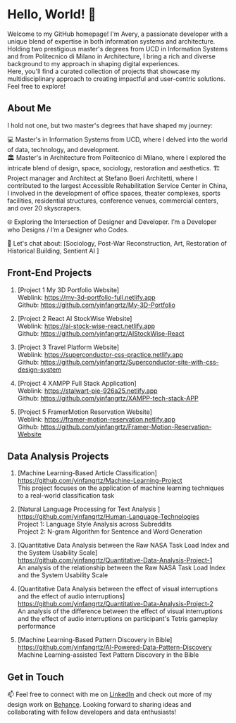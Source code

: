# Hello, World! 👋

Welcome to my GitHub homepage! I'm Avery, a passionate developer with a unique blend of expertise in both information systems and architecture.     
Holding two prestigious master's degrees from UCD in Information Systems and from Politecnico di Milano in Architecture, I bring a rich and diverse background to my approach in shaping digital experiences.     
Here, you'll find a curated collection of projects that showcase my multidisciplinary approach to creating impactful and user-centric solutions. Feel free to explore!

## About Me

I hold not one, but two master's degrees that have shaped my journey:

💻 Master's in Information Systems from UCD, where I delved into the world of data, technology, and development.  
🏛️ Master's in Architecture from Politecnico di Milano, where I explored the intricate blend of design, space, sociology, restoration and aesthetics.
🏗️ Project manager and Architect at Stefano Boeri Architetti, where I contributed to the largest Accessible Rehabilitation Service Center in China, I involved in the development of office spaces, theater complexes, sports facilities, residential structures, conference venues, commercial centers, and over 20 skyscrapers.

🌐 Exploring the Intersection of Designer and Developer. I’m a Developer who Designs / I’m a Designer who Codes.

💬 Let's chat about: [Sociology, Post-War Reconstruction, Art, Restoration of Historical Building, Sentient AI ]

## Front-End Projects

1. [Project 1 My 3D Portfolio Website]    
    Weblink: https://my-3d-portfolio-full.netlify.app    
    Github: https://github.com/yinfangrtz/My-3D-Portfolio  
   
2. [Project 2 React AI StockWise Website]     
    Weblink: https://ai-stock-wise-react.netlify.app        
    Github: https://github.com/yinfangrtz/AIStockWise-React     
    
3. [Project 3 Travel Platform Website]   
    Weblink: https://superconductor-css-practice.netlify.app   
    Github: https://github.com/yinfangrtz/Superconductor-site-with-css-design-system   

4. [Project 4 XAMPP Full Stack Application]   
    Weblink: https://stalwart-pie-926a25.netlify.app     
    Github: https://github.com/yinfangrtz/XAMPP-tech-stack-APP   
   
5. [Project 5 FramerMotion Reservation Website]   
    Weblink: https://framer-motion-reservation.netlify.app    
    Github: https://github.com/yinfangrtz/Framer-Motion-Reservation-Website   

## Data Analysis Projects

1. [Machine Learning-Based Article Classification]   
   https://github.com/yinfangrtz/Machine-Learning-Project  
   This project focuses on the application of machine learning techniques to a real-world classification task   
   
2. [Natural Language Processing for Text Analysis ]   
   https://github.com/yinfangrtz/Human-Language-Technologies   
   Project 1: Language Style Analysis across Subreddits   
   Project 2: N-gram Algorithm for Sentence and Word Generation   

3. [Quantitative Data Analysis between the Raw NASA Task Load Index and the System Usability Scale]   
   https://github.com/yinfangrtz/Quantitative-Data-Analysis-Project-1   
   An analysis of the relationship between the Raw NASA Task Load Index and the System Usability Scale

5. [Quantitative Data Analysis between the effect of visual interruptions and the effect of audio interruptions]   
   https://github.com/yinfangrtz/Quantitative-Data-Analysis-Project-2   
   An analysis of the difference between the effect of visual interruptions and the effect of audio interruptions on participant's Tetris gameplay performance

6. [Machine Learning-Based Pattern Discovery in Bible]   
   https://github.com/yinfangrtz/AI-Powered-Data-Pattern-Discovery   
   Machine Learning-assisted Text Pattern Discovery in the Bible

## Get in Touch

📫 Feel free to connect with me on [LinkedIn](https://www.linkedin.com/in/yinfangyang/) and check out more of my design work on [Behance](https://www.behance.net/RheaYang). Looking forward to sharing ideas and collaborating with fellow developers and data enthusiasts!
